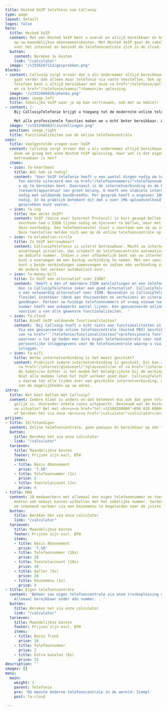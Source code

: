 ```yaml
---
title: Hosted VoIP telefonie van Callvoip
type: page
layout: default
logos: false
hero:
  title: Hosted VoIP
  content: Met een Hosted VoIP bent u overal en altijd bereikbaar en bespaart u voortaan
    op uw maandelijkse abonnementskosten. Met Hosted VoIP gaat de zakelijke telefonie
    over het internet en bevindt de telefooncentrale zich in de cloud.
  button:
    content: Bereken je kosten
    link: "/calculator"
  image: "/v1556267113/gesprekken.png"
blocks:
- content: Callvoip zorgt ervoor dat u als ondernemer altijd bereikbaar bent, dat
    gaat verder dan alleen maar telefonie via vaste teostellen. Ook op uw mobiele
    telefoon bent u altijd bereikbaar met onze <a href="/telefonie/qaller/">Qaller</a>
    en <a href="/telefonie/vamos/">Vamos</a> oplossing.
  image: "/v1552466820/phones.png"
  position: image_left
  title: Zakelijke VoIP waar je op kan vertrouwen, ook met uw mobiel!
- content: |-
    Bij CallvoipTelefonie krijgt u toegang tot de modernste online telefooncentrale, Simmpl. Simmpl, omdat de telefooncentrale u voorziet van zeer veel professionele <a href="/telefonie/functionaliteiten/">functionaliteiten</a> en uitblinkt in bedieningsgemak.

    Met alle professionele functies maken we u écht beter bereikbaar. Alles kunt u eenvoudig instellen en mocht u er toch even niet uitkomen, dan helpen wij u graag. Hieronder vindt u een greep uit onze vele mogelijkheden.
  image: "/v1552466837/instellingen.png"
  position: image_right
  title: Functionaliteiten van de online telefooncentrale
usps:
  title: Veelgestelde vragen over VoIP
  content: Callvoip zorgt ervoor dat u als ondernemer altijd bereikbaar bent. Dat
    doen we graag met onze Hosted VoIP oplossing, maar wat is dat eigenlijk? En hoe
    betrouwbaar is het?
  items:
  - icon: fa-heartbeat
    title: Wat heb ik nodig?
    content: 'Voor VoIP telefonie heeft u een aantal dingen nodig om te kunnen bellen.
      Ten eerste uiteraard een <a href="/telefoonnummers/">telefoonnummer</a> waar
      u op te bereiken bent. Daarnaast is de internetverbinding en de bijbehorende
      (netwerk)apparatuur van groot belang. U heeft een stabiele internetverbinding
      nodig met voldoende bandbreedte. Per gesprek heeft u ongeveer 100Kbit/seconde
      nodig. In de praktijk betekent dit dat u over 1Mb uploadsnelheid ongeveer 8
      gesprekken kunt voeren.  '
  - icon: fa-cog
    title: Hoe werkt VoIP?
    content: VoIP (Voice over Internet Protocol) is kort gezegd bellen over internet.
      Voorheen had u ISDN lijnen nodig om hierover te bellen, maar met VoIP worden
      deze overbodig. Een telefoontoestel sluit u voortaan aan op uw internetverbinding.
      Deze toestellen melden zich aan op de online telefooncentrale op het internet.
  - icon: fa-exlamation-circle
    title: Is VoIP betrouwbaar?
    content: CallvoipTelefonie is uiterst betrouwbaar. Mocht uw internetverbinding
      onverhoopt uitvallen, dan schakelt de telefooncentrale automatisch door naar
      uw mobiele nummer. Indien u zeer afhankelijk bent van uw internetverbinding
      kunt u overwegen om een backup verbinding te nemen. Met een speciale router
      kunt u beide verbindingen samenvoegen en indien één verbinding uitvalt, neemt
      de andere het verkeer automatisch over.
  - icon: fa-money-bill
    title: Is VoIP een alternatief voor ISDN?
    content: 'Heeft u één of meerdere ISDN aansluitingen en een telefooncentrale?
      Dan is CallvoipTelefonie zeker een goed alternatief. CallvoipTelefonie biedt
      u een volwaardig alternatief voor ISDN. Bovendien is CallvoipTelefonie zeer
      flexibel inzetbaar (denk aan thuiswerken en verhuizen) en uiteraard stukken
      goedkoper. Porteer uw huidige telefoonnummers of vraag nieuwe nummers aan. Elk
      nummer heeft een onbeperkt aantal lijnen. Een geavanceerde online telefooncentrale
      voorziet u van alle gewenste functionaliteiten.  '
  - icon: fa-cloud
    title: Biedt VoIP voldoende functionaliteiten?
    content: 'Bij Callvoip hoeft u echt niets aan functionaliteiten in te leveren.
      Via een geavanceerde online telefooncentrale (hosted PBX) beschikt u over tal
      van <a href="''/telefonie/functionaliteiten/">professionele functionaliteiten</a>
      waarvoor u tot op heden een dure eigen telefooncentrale voor nodig had. U krijgt
      persoonlijke inloggegevens voor de telefooncentrale waarop u via internet kunt
      inloggen. '
  - icon: fa-wifi
    title: Welke internetverbinding is het meest geschikt?
    content: Praktisch iedere internetverbinding is geschikt. Dit kan zowel <a href="/internet/dsl/">dsl</a>,
      <a href="/internet/glasvezel/">glasvezel</a> of <a href="/internet/kabel/">via
      de kabel</a> Echter is het modem het belangrijkste bij de werking van VoIP.
      Niet alle modems laten het VoIP verkeer goed door. CallvoipTelefonie adviseert
      u daarom ten alle tijden over een geschikte internetverbinding, afhankelijk
      van de mogelijkheden op uw adres.
intro:
  title: Wat kost bellen met Callvoip?
  content: Iedere klant is anders en dat betekent dus ook dat geen telefooncentrale
    gelijk is. Hieronder enkele cases uitgewerkt. Benieuwd wat de kosten zijn voor
    uw situatie? Bel met <b><u><a href="tel:+31508200000">050 820 0000</a></u></b>.
    of bereken het via onze <b><u><a href="/calculator">calculator</a></u></b>.
prijzen:
- title: Zelfstandigen
  content: Online telefooncentrale, geen poespas én bereikbaar op één toestel.
  button:
    title: Bereken het via onze calculator
    link: "/calculator"
  tarieven:
    title: Maandelijkse kosten
    footer: Prijzen zijn excl. BTW
    items:
    - title: Basis Abonnement
      price: '7.50'
    - title: Telefoonnummer (1x)
      price: 2
    - title: Toestelaccount (2x)
      price: 4
- title: MKB
  content: 10 medewerkers met allemaal een eigen telefoonnummer en toestel. 5 medewerkers
    moeten ook mobiel kunnen uitbellen met het zakelijke nummer. Verder is de wens
    om inkomend verkeer via een keuzemenu te begeleiden naar de juiste medewerker.
  button:
    title: Bereken het via onze calculator
    link: "/calculator"
  tarieven:
    title: Maandelijkse kosten
    footer: Prijzen zijn excl. BTW
    items:
    - title: Basis Abonnement
      price: '7.50'
    - title: Telefoonnummer (10x)
      price: 20
    - title: Toestelaccount (10x)
      price: 40
    - title: Qaller (5x)
      price: 20
    - title: Keuzemenu (1x)
      price: 4
- title: Eigen telefooncentrale
  content: 'Beheer van eigen telefooncentrale via onze trunkoplossing met 10 gesprekskanalen.
    Allemaal bereikbaar onder één nummer. . '
  button:
    title: Bereken het via onze calculator
    link: "/calculator"
  tarieven:
    title: Maandelijkse kosten
    footer: Prijzen zijn excl. BTW
    items:
    - title: Basis Trunk
      price: 10
    - title: Telefoonnummer
      price: 2
    - title: Extra kanalen (6x)
      price: 15
description: ''
images: []
menu:
  main:
    weight: 1
    parent: Telefonie
    pre: 'De meeste moderne telefooncentrale in de wereld: Simmpl'
    post: fa-cloud

---
```

